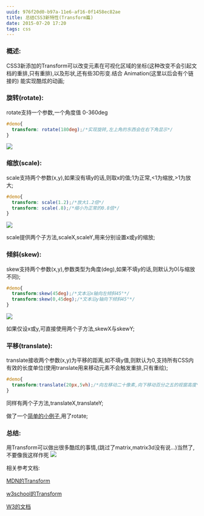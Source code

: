 ```yaml
---
uuid: 976f20d0-b97a-11e6-af16-0f1458ec82ae
title: 总结CSS3新特性(Transform篇)
date: 2015-07-20 17:20
tags: css
---
```

 
### 概述:

CSS3新添加的Transform可以改变元素在可视化区域的坐标(这种改变不会引起文档的重排,只有重排),以及形状,还有些3D形变.结合 Animation(这里以后会有个链接的) 能实现酷炫的动画;
<!-- more -->

### 旋转(rotate):

rotate支持一个参数,一个角度值 0-360deg

```css
#demo{
  transform: rotate(180deg);/*实现旋转,左上角的东西会在右下角显示*/
}
```
![](/images/summary-css-new-feature-transforms/screen-shot-1.png)
### 缩放(scale):

scale支持两个参数(x,y),如果没有填y的话,则取x的值;1为正常,&lt;1为缩放,&gt;1为放大;

```css
#demo{
  transform: scale(1.2);/*放大1.2倍*/
  transform: scale(.8);/*缩小为正常的0.8倍*/
}
```
![](/images/summary-css-new-feature-transforms/screen-shot-2.png)

scale提供两个子方法,scaleX,scaleY,用来分别设置x或y的缩放;

### 倾斜(skew):

skew支持两个参数(x,y),参数类型为角度(deg),如果不填y的话,则默认为0(与缩放不同);

```css
#demo{
  transform:skew(45deg);/*文本沿x轴向左倾斜45°*/
  transform:skew(0,45deg);/*文本沿y轴向下倾斜45°*/
}
```
![](/images/summary-css-new-feature-transforms/screen-shot-3.png)

如果仅设x或y,可直接使用两个子方法,skewX与skewY;

### 平移(translate):

translate接收两个参数(x,y)为平移的距离,如不填y值,则默认为0,支持所有CSS内有效的长度单位(使用translate用来移动元素不会触发重排,只有重绘);

```css
#demo{
  transform:translate(20px,5vh);/*向左移动二十像素,向下移动百分之五的视窗高度*/
}
```

同样有两个子方法,translateX,translateY;

做了一个[简单的小例子](http://sandbox.runjs.cn/show/khlxer9k),用了rotate;

### 总结:

用Transform可以做出很多酷炫的事情,(跳过了matrix,matrix3d没有说...)当然了,不要像我这样作死
![](/images/summary-css-new-feature-transforms/screen-shot-4.gif)

相关参考文档:

[MDN的Transform](https://developer.mozilla.org/zh-CN/docs/Web/CSS/transform)

[w3school的Transform](http://www.w3school.com.cn/cssref/pr_transform.asp)

[W3的文档](http://drafts.csswg.org/css-transforms/)

 
